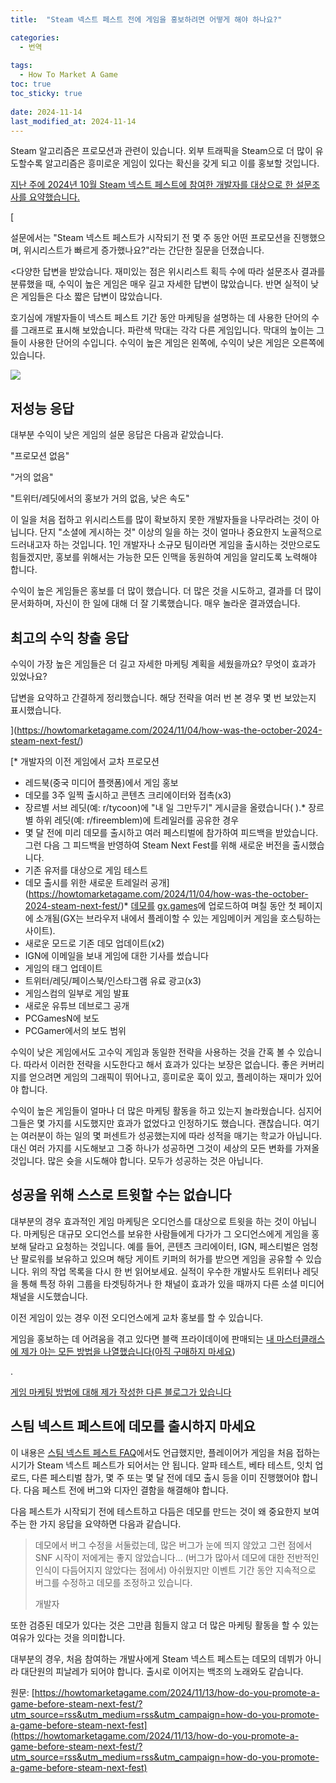 ```yaml
---
title:  "Steam 넥스트 페스트 전에 게임을 홍보하려면 어떻게 해야 하나요?"

categories:
  - 번역
  
tags:
  - How To Market A Game
toc: true
toc_sticky: true
 
date: 2024-11-14
last_modified_at: 2024-11-14
---
```

Steam 알고리즘은 프로모션과 관련이 있습니다. 외부 트래픽을 Steam으로 더 많이 유도할수록 알고리즘은 흥미로운 게임이 있다는 확신을 갖게 되고 이를 홍보할 것입니다.

[지난 주에 2024년 10월 Steam 넥스트 페스트에 참여한 개발자를 대상으로 한 설문조사를 요약했습니다.](https://howtomarketagame.com/2024/11/04/how-was-the-october-2024-steam-next-fest/)

[

설문에서는 "Steam 넥스트 페스트가 시작되기 전 몇 주 동안 어떤 프로모션을 진행했으며, 위시리스트가 빠르게 증가했나요?"라는 간단한 질문을 던졌습니다.

<다양한 답변을 받았습니다. 재미있는 점은 위시리스트 획득 수에 따라 설문조사 결과를 분류했을 때, 수익이 높은 게임은 매우 길고 자세한 답변이 많았습니다. 반면 실적이 낮은 게임들은 다소 짧은 답변이 많았습니다.

호기심에 개발자들이 넥스트 페스트 기간 동안 마케팅을 설명하는 데 사용한 단어의 수를 그래프로 표시해 보았습니다. 파란색 막대는 각각 다른 게임입니다. 막대의 높이는 그들이 사용한 단어의 수입니다. 수익이 높은 게임은 왼쪽에, 수익이 낮은 게임은 오른쪽에 있습니다.

![](https://howtomarketagame.com/wp-content/uploads/2024/11/image-15.png)

## 저성능 응답

대부분 수익이 낮은 게임의 설문 응답은 다음과 같았습니다.

"프로모션 없음"

"거의 없음"

"트위터/레딧에서의 홍보가 거의 없음, 낮은 속도"

이 일을 처음 접하고 위시리스트를 많이 확보하지 못한 개발자들을 나무라려는 것이 아닙니다. 단지 "소셜에 게시하는 것" 이상의 일을 하는 것이 얼마나 중요한지 노골적으로 드러내고자 하는 것입니다. 1인 개발자나 소규모 팀이라면 게임을 출시하는 것만으로도 힘들겠지만, 홍보를 위해서는 가능한 모든 인맥을 동원하여 게임을 알리도록 노력해야 합니다.

수익이 높은 게임들은 홍보를 더 많이 했습니다. 더 많은 것을 시도하고, 결과를 더 많이 문서화하며, 자신이 한 일에 대해 더 잘 기록했습니다. 매우 놀라운 결과였습니다.

## 최고의 수익 창출 응답

수익이 가장 높은 게임들은 더 길고 자세한 마케팅 계획을 세웠을까요? 무엇이 효과가 있었나요?

답변을 요약하고 간결하게 정리했습니다. 해당 전략을 여러 번 본 경우 몇 번 보았는지 표시했습니다.

](https://howtomarketagame.com/2024/11/04/how-was-the-october-2024-steam-next-fest/)

[*   개발자의 이전 게임에서 교차 프로모션
*   레드북(중국 미디어 플랫폼)에서 게임 홍보
*   데모를 3주 일찍 출시하고 콘텐츠 크리에이터와 접촉(x3)
*   장르별 서브 레딧(예: r/tycoon)에 "내 일 그만두기" 게시글을 올렸습니다(
).*   장르별 하위 레딧(예: r/fireemblem)에 트레일러를 공유한 경우
*   몇 달 전에 미리 데모를 출시하고 여러 페스티벌에 참가하여 피드백을 받았습니다. 그런 다음 그 피드백을 반영하여 Steam Next Fest를 위해 새로운 버전을 출시했습니다.
*   기존 유저를 대상으로 게임 테스트
*   데모 출시를 위한 새로운 트레일러 공개](https://howtomarketagame.com/2024/11/04/how-was-the-october-2024-steam-next-fest/)*   [데모를](https://howtomarketagame.com/2024/11/04/how-was-the-october-2024-steam-next-fest/) [gx.games](https://gx.games/)에 업로드하여 며칠 동안 첫 페이지에 소개됨(GX는 브라우저 내에서 플레이할 수 있는 게임메이커 게임을 호스팅하는 사이트).
*   새로운 모드로 기존 데모 업데이트(x2)
*   IGN에 이메일을 보내 게임에 대한 기사를 썼습니다
*   게임의 태그 업데이트
*   트위터/레딧/페이스북/인스타그램 유료 광고(x3)
*   게임스컴의 일부로 게임 발표
*   새로운 유튜브 데브로그 공개
*   PCGamesN에 보도
*   PCGamer에서의 보도 범위

수익이 낮은 게임에서도 고수익 게임과 동일한 전략을 사용하는 것을 간혹 볼 수 있습니다. 따라서 이러한 전략을 시도한다고 해서 효과가 있다는 보장은 없습니다. 좋은 커버리지를 얻으려면 게임의 그래픽이 뛰어나고, 흥미로운 훅이 있고, 플레이하는 재미가 있어야 합니다.

수익이 높은 게임들이 얼마나 더 많은 마케팅 활동을 하고 있는지 놀라웠습니다. 심지어 그들은 몇 가지를 시도했지만 효과가 없었다고 인정하기도 했습니다. 괜찮습니다. 여기는 여러분이 하는 일의 몇 퍼센트가 성공했는지에 따라 성적을 매기는 학교가 아닙니다. 대신 여러 가지를 시도해보고 그중 하나가 성공하면 그것이 세상의 모든 변화를 가져올 것입니다. 많은 슛을 시도해야 합니다. 모두가 성공하는 것은 아닙니다.

## 성공을 위해 스스로 트윗할 수는 없습니다

대부분의 경우 효과적인 게임 마케팅은 오디언스를 대상으로 트윗을 하는 것이 아닙니다. 마케팅은 대규모 오디언스를 보유한 사람들에게 다가가 그 오디언스에게 게임을 홍보해 달라고 요청하는 것입니다. 예를 들어, 콘텐츠 크리에이터, IGN, 페스티벌은 엄청난 팔로워를 보유하고 있으며 해당 게이트 키퍼의 허가를 받으면 게임을 공유할 수 있습니다. 위의 작업 목록을 다시 한 번 읽어보세요. 실적이 우수한 개발사도 트위터나 레딧을 통해 특정 하위 그룹을 타겟팅하거나 한 채널이 효과가 있을 때까지 다른 소셜 미디어 채널을 시도했습니다.

이전 게임이 있는 경우 이전 오디언스에게 교차 홍보를 할 수 있습니다.

게임을 홍보하는 데 어려움을 겪고 있다면 블랙 프라이데이에 판매되는 [내 마스터클래스에 제가 아는 모든 방법을 나열했습니다(아직 구매하지 마세요](https://www.progamemarketing.com/p/visibility-and-wishlist-masterclass?coupon_code=HTMAG&product_id=4819556))

.

[게임 마케팅 방법에 대해 제가 작성한 다른 블로그가 있습니다](https://howtomarketagame.com/2021/07/12/how-to-market-your-indie-game-a-10-step-plan/)

## 스팀 넥스트 페스트에 데모를 출시하지 마세요

이 내용은 [스팀 넥스트 페스트 FAQ](https://howtomarketagame.com/2023/08/16/frequently-asked-questions-about-steam-next-fest/)에서도 언급했지만, 플레이어가 게임을 처음 접하는 시기가 Steam 넥스트 페스트가 되어서는 안 됩니다. 알파 테스트, 베타 테스트, 잇치 업로드, 다른 페스티벌 참가, 몇 주 또는 몇 달 전에 데모 출시 등을 이미 진행했어야 합니다. 다음 페스트 전에 버그와 디자인 결함을 해결해야 합니다.

다음 페스트가 시작되기 전에 테스트하고 다듬은 데모를 만드는 것이 왜 중요한지 보여주는 한 가지 응답을 요약하면 다음과 같습니다.

> 데모에서 버그 수정을 서둘렀는데, 많은 버그가 눈에 띄지 않았고 그런 점에서 SNF 시작이 저에게는 좋지 않았습니다... (버그가 많아서 데모에 대한 전반적인 인식이 다듬어지지 않았다는 점에서) 아쉬웠지만 이벤트 기간 동안 지속적으로 버그를 수정하고 데모를 조정하고 있습니다.
> 
> 개발자

또한 검증된 데모가 있다는 것은 그만큼 힘들지 않고 더 많은 마케팅 활동을 할 수 있는 여유가 있다는 것을 의미합니다.

대부분의 경우, 처음 참여하는 개발사에게 Steam 넥스트 페스트는 데모의 데뷔가 아니라 대단원의 피날레가 되어야 합니다. 출시로 이어지는 백조의 노래와도 같습니다.

원문: [https://howtomarketagame.com/2024/11/13/how-do-you-promote-a-game-before-steam-next-fest/?utm_source=rss&utm_medium=rss&utm_campaign=how-do-you-promote-a-game-before-steam-next-fest](https://howtomarketagame.com/2024/11/13/how-do-you-promote-a-game-before-steam-next-fest/?utm_source=rss&utm_medium=rss&utm_campaign=how-do-you-promote-a-game-before-steam-next-fest)